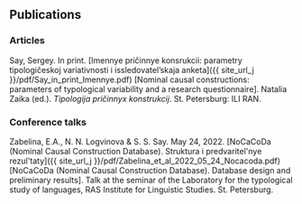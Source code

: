## Publications

### Articles

Say, Sergey. In print. [Imennye pričinnye konsrukcii: parametry tipologičeskoj variativnosti i issledovatel’skaja anketa]({{ site_url_j }}/pdf/Say_in_print_Imennye.pdf) [Nominal causal constructions: parameters of typological variability and a research questionnaire]. Natalia Zaika (ed.). *Tipologija pričinnyx konstrukcij*. St. Petersburg: ILI RAN. 

### Conference talks

Zabelina, E.A., N. N. Logvinova & S. S. Say. May 24, 2022. [NoCaCoDa (Nominal Causal Construction Database). Struktura i predvaritel'nye rezul'taty]({{ site_url_j }}/pdf/Zabelina_et_al_2022_05_24_Nocacoda.pdf) [NoCaCoDa (Nominal Causal Construction Database). Database design and preliminary results]. Talk at the seminar of the Laboratory for the typological study of languages, RAS Institute for Linguistic Studies. St. Petersburg.
